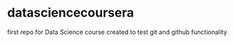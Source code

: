 datasciencecoursera
===================
first repo for Data Science course
created to test git and github functionality

